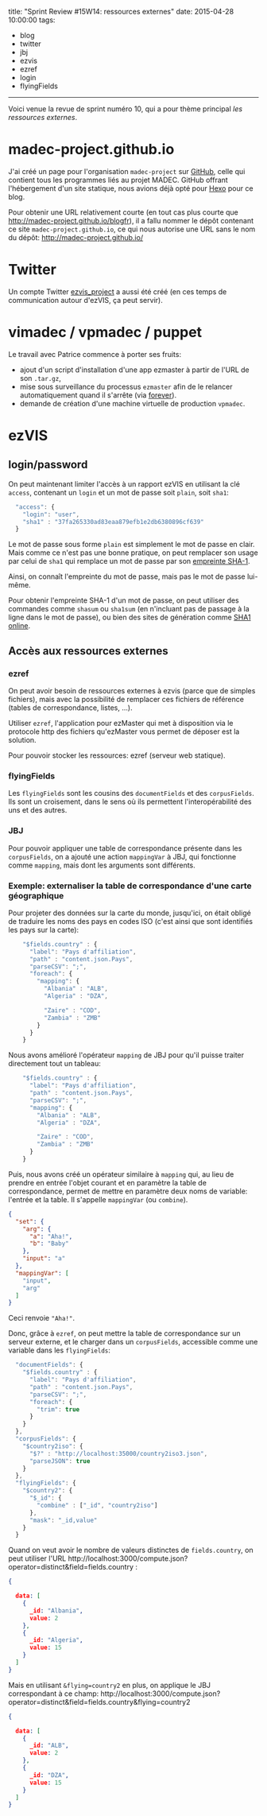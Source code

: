 title: "Sprint Review #15W14: ressources externes"
date: 2015-04-28 10:00:00
tags:
- blog
- twitter
- jbj
- ezvis
- ezref
- login
- flyingFields
---
Voici venue la revue de sprint numéro 10, qui a pour thème principal *les ressources externes*.

# madec-project.github.io

J'ai créé un page pour l'organisation `madec-project` sur [GitHub](https://github.com), celle qui contient tous les programmes liés au projet MADEC. GitHub offrant l'hébergement d'un site statique, nous avions déjà opté pour [Hexo](http://hexo.io) pour ce blog.

Pour obtenir une URL relativement courte (en tout cas plus courte que http://madec-project.github.io/blogfr), il a fallu nommer le dépôt contenant ce site `madec-project.github.io`, ce qui nous autorise une URL sans le nom du dépôt: http://madec-project.github.io/

# Twitter

Un compte Twitter [ezvis_project](http://twitter.com/ezvis_project) a aussi été créé (en ces temps de communication autour d'ezVIS, ça peut servir).

# vimadec / vpmadec / puppet

Le travail avec Patrice commence à porter ses fruits:

- ajout d'un script d'installation d'une app ezmaster à partir de l'URL de son `.tar.gz`,
- mise sous surveillance du processus `ezmaster` afin de le relancer automatiquement quand il s'arrête (via [forever](https://www.npmjs.com/package/forever)).
- demande de création d'une machine virtuelle de production `vpmadec`.

# ezVIS

## login/password

On peut maintenant limiter l'accès à un rapport ezVIS en utilisant la clé `access`, contenant un `login` et un mot de passe soit `plain`, soit `sha1`:

```javascript
  "access": {
    "login": "user",
    "sha1" : "37fa265330ad83eaa879efb1e2db6380896cf639"
  }
```

Le mot de passe sous forme `plain` est simplement le mot de passe en clair.
Mais comme ce n'est pas une bonne pratique, on peut remplacer son usage par
celui de `sha1` qui remplace un mot de passe par son [empreinte
SHA-1](http://fr.wikipedia.org/wiki/SHA-1).

Ainsi, on connaît l'empreinte du mot de passe, mais pas le mot de passe lui-même.

Pour obtenir l'empreinte SHA-1 d'un mot de passe, on peut utiliser des
commandes comme `shasum` ou `sha1sum` (en n'incluant pas de passage à la ligne
dans le mot de passe), ou bien des sites de génération comme [SHA1
online](http://www.sha1-online.com/).

## Accès aux ressources externes

### ezref

On peut avoir besoin de ressources externes à ezvis (parce que de simples fichiers), mais avec la possibilité de remplacer ces fichiers de référence (tables de correspondance, listes, ...).

Utiliser `ezref`, l'application pour ezMaster qui met à disposition via le protocole http des fichiers qu'ezMaster vous permet de déposer est la solution.

Pour pouvoir stocker les ressources: ezref (serveur web statique).

### flyingFields

Les `flyingFields` sont les cousins des `documentFields` et des
`corpusFields`. Ils sont un croisement, dans le sens où ils permettent
l'interopérabilité des uns et des autres.

### JBJ

Pour pouvoir appliquer une table de correspondance présente dans les
`corpusFields`, on a ajouté une action `mappingVar` à JBJ, qui fonctionne
comme `mapping`, mais dont les arguments sont différents.

### Exemple: externaliser la table de correspondance d'une carte géographique

Pour projeter des données sur la carte du monde, jusqu'ici, on était obligé de
traduire les noms des pays en codes ISO (c'est ainsi que sont identifiés les
pays sur la carte):

```javascript
    "$fields.country" : {
      "label": "Pays d'affiliation",
      "path" : "content.json.Pays",
      "parseCSV": ";",
      "foreach": {
        "mapping": {
          "Albania" : "ALB",
          "Algeria" : "DZA",

          "Zaire" : "COD",
          "Zambia" : "ZMB"
        }
      }
    }
```

Nous avons amélioré l'opérateur `mapping` de JBJ pour qu'il puisse traiter directement tout un tableau:

```javascript
    "$fields.country" : {
      "label": "Pays d'affiliation",
      "path" : "content.json.Pays",
      "parseCSV": ";",
      "mapping": {
        "Albania" : "ALB",
        "Algeria" : "DZA",

        "Zaire" : "COD",
        "Zambia" : "ZMB"
      }
    }
```

Puis, nous avons créé un opérateur similaire à `mapping` qui, au lieu de
prendre en entrée l'objet courant et en paramètre la table de correspondance,
permet de mettre en paramètre deux noms de variable: l'entrée et la table.
Il s'appelle `mappingVar` (ou `combine`).

```json
{
  "set": {
    "arg": {
      "a": "Aha!",
      "b": "Baby"
    },
    "input": "a"
  },
  "mappingVar": [
    "input",
    "arg"
  ]
}
```

Ceci renvoie `"Aha!"`.

Donc, grâce à `ezref`, on peut mettre la table de correspondance sur un serveur externe, et le charger dans un `corpusFields`, accessible comme une variable dans les `flyingFields`:

```javascript
  "documentFields": {
    "$fields.country" : {
      "label": "Pays d'affiliation",
      "path" : "content.json.Pays",
      "parseCSV": ";",
      "foreach": {
        "trim": true
      }
    }
  },
  "corpusFields": {
    "$country2iso": {
      "$?" : "http://localhost:35000/country2iso3.json",
      "parseJSON": true
    }
  },
  "flyingFields": {
    "$country2": {
      "$_id": {
        "combine" : ["_id", "country2iso"]
      },
      "mask": "_id,value"
    }
  }
```

Quand on veut avoir le nombre de valeurs distinctes de `fields.country`, on peut utiliser l'URL http://localhost:3000/compute.json?operator=distinct&field=fields.country :

```json
{

  data: [
    {
      _id: "Albania",
      value: 2
    },
    {
      _id: "Algeria",
      value: 15
    }
  ]
}
```

Mais en utilisant `&flying=country2` en plus, on applique le JBJ correspondant à ce champ: 
http://localhost:3000/compute.json?operator=distinct&field=fields.country&flying=country2

```json
{

  data: [
    {
      _id: "ALB",
      value: 2
    },
    {
      _id: "DZA",
      value: 15
    }
  ]
}
```
